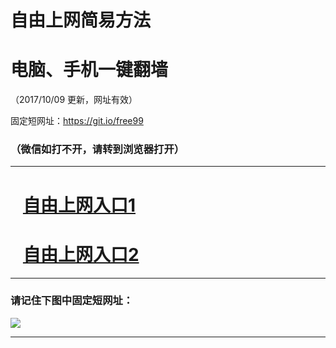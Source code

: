 ﻿# 自由上网简易方法

# 电脑、手机一键翻墙

（2017/10/09 更新，网址有效）

固定短网址：https://git.io/free99

### （微信如打不开，请转到浏览器打开）


***





# &nbsp;&nbsp; <a href="http://ft2841317914.fwq-tz-1001.info/fwqtz01.html?t=100900122902 " target="_blank">自由上网入口1</a>
# &nbsp;&nbsp; <a href="http://ft2194325111.fwq-tz-1002.info/fwqtz02.html?t=100900130091 " target="_blank">自由上网入口2</a>
***

### 请记住下图中固定短网址：

<img src="https://s3-us-west-2.amazonaws.com/fwq-1001/yjfq-20170905okok.png" /> 


***

